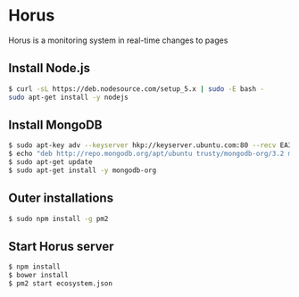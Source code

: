 # Horus

Horus is a monitoring system in real-time changes to pages

## Install Node.js

```bash
$ curl -sL https://deb.nodesource.com/setup_5.x | sudo -E bash -
sudo apt-get install -y nodejs
```

## Install MongoDB

```bash
$ sudo apt-key adv --keyserver hkp://keyserver.ubuntu.com:80 --recv EA312927
$ echo "deb http://repo.mongodb.org/apt/ubuntu trusty/mongodb-org/3.2 multiverse" | sudo tee /etc/apt/sources.list.d/mongodb-org-3.2.list
$ sudo apt-get update
$ sudo apt-get install -y mongodb-org
```

## Outer installations

```bash
$ sudo npm install -g pm2
```

## Start Horus server

```bash
$ npm install
$ bower install
$ pm2 start ecosystem.json
```